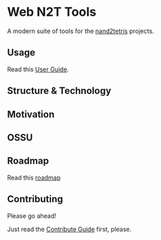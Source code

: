 <!-- TODO: finish empty sections -->

# Web N2T Tools

A modern suite of tools for the [nand2tetris](https://nand2tetris.org) projects.

## Usage

Read this [User Guide](./UserGuide.md).

## Structure & Technology

## Motivation

## OSSU

## Roadmap

Read this [roadmap](./RoadMap.md)

## Contributing

Please go ahead!

Just read the [Contribute Guide](./CONTRIBUTING.md) first, please.
